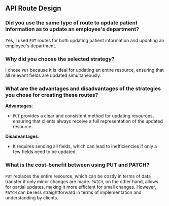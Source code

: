 ## API Route Design

### Did you use the same type of route to update patient information as to update an employee's department?
Yes, I used `PUT` routes for both updating patient information and updating an employee's department.

### Why did you choose the selected strategy?
I chose `PUT` because it is ideal for updating an entire resource, ensuring that all relevant fields are updated simultaneously.

### What are the advantages and disadvantages of the strategies you chose for creating these routes?
**Advantages**:
- `PUT` provides a clear and consistent method for updating resources, ensuring that clients always receive a full representation of the updated resource.

**Disadvantages**:
- It requires sending all fields, which can lead to inefficiencies if only a few fields need to be updated.

### What is the cost-benefit between using PUT and PATCH?
`PUT` replaces the entire resource, which can be costly in terms of data transfer if only minor changes are made. `PATCH`, on the other hand, allows for partial updates, making it more efficient for small changes. However, `PATCH` can be less straightforward in terms of implementation and understanding by clients.

